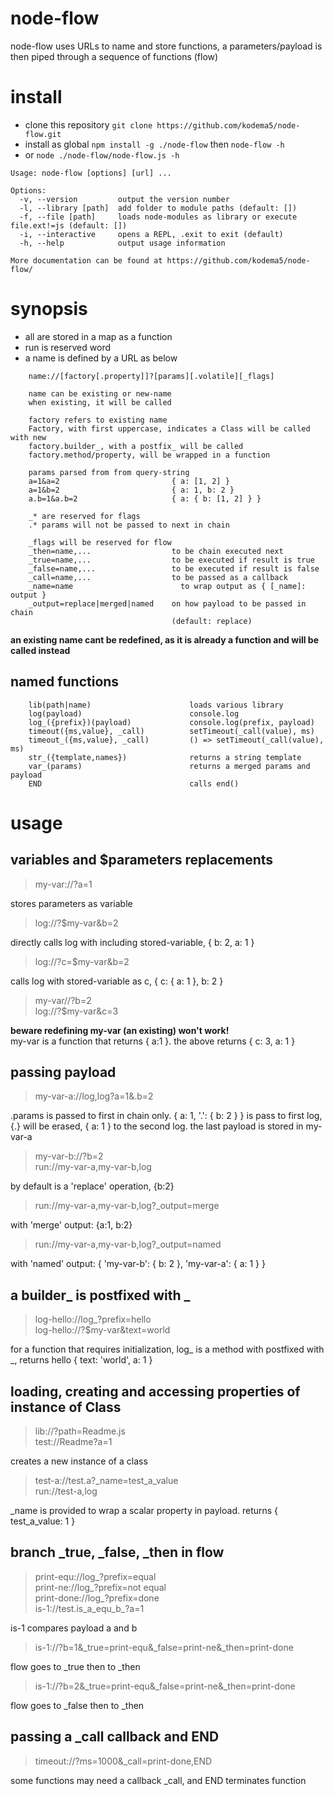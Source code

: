 # node-flow

node-flow uses URLs to name and store functions, a parameters/payload is then piped through a sequence of functions (flow)

# install

* clone this repository ```git clone https://github.com/kodema5/node-flow.git```
* install as global ```npm install -g ./node-flow``` then ```node-flow -h```
* or ```node ./node-flow/node-flow.js -h```

```
Usage: node-flow [options] [url] ...

Options:
  -v, --version         output the version number
  -l, --library [path]  add folder to module paths (default: [])
  -f, --file [path]     loads node-modules as library or execute file.ext!=js (default: [])
  -i, --interactive     opens a REPL, .exit to exit (default)
  -h, --help            output usage information

More documentation can be found at https://github.com/kodema5/node-flow/
```

# synopsis

* all are stored in a map as a function
* run is reserved word
* a name is defined by a URL as below

```
    name://[factory[.property]]?[params][.volatile][_flags]

    name can be existing or new-name
    when existing, it will be called

    factory refers to existing name
    Factory, with first uppercase, indicates a Class will be called with new
    factory.builder_, with a postfix_ will be called
    factory.method/property, will be wrapped in a function

    params parsed from from query-string
    a=1&a=2                         { a: [1, 2] }
    a=1&b=2                         { a: 1, b: 2 }
    a.b=1&a.b=2                     { a: { b: [1, 2] } }

    _* are reserved for flags
    .* params will not be passed to next in chain

    _flags will be reserved for flow
    _then=name,...                  to be chain executed next
    _true=name,...                  to be executed if result is true
    _false=name,...                 to be executed if result is false
    _call=name,...                  to be passed as a callback
    _name=name                        to wrap output as { [_name]: output }
    _output=replace|merged|named    on how payload to be passed in chain
                                    (default: replace)

```

**an existing name cant be redefined, as it is already a function and will be called instead**

## named functions

```
    lib(path|name)                      loads various library
    log(payload)                        console.log
    log_({prefix})(payload)             console.log(prefix, payload)
    timeout({ms,value}, _call)          setTimeout(_call(value), ms)
    timeout_({ms,value}, _call)         () => setTimeout(_call(value), ms)
    str_({template,names})              returns a string template
    var_(params)                        returns a merged params and payload
    END                                 calls end()

```

# usage

## variables and $parameters replacements

> my-var://?a=1

stores parameters as variable

> log://?$my-var&b=2

directly calls log with including stored-variable,
{ b: 2, a: 1 }

> log://?c=$my-var&b=2

calls log with stored-variable as c,
{ c: { a: 1 }, b: 2 }

> my-var//?b=2
\
> log://?$my-var&c=3

**beware redefining my-var (an existing) won't work!** \
my-var is a function that returns { a:1 }.
the above returns { c: 3, a: 1 }

## passing payload

> my-var-a://log,log?a=1&.b=2

.params is passed to first in chain only.
{ a: 1, '.': { b: 2 } } is pass to first log,
{.} will be erased, { a: 1 } to the second log.
the last payload is stored in my-var-a

> my-var-b://?b=2
\
> run://my-var-a,my-var-b,log

by default is a 'replace' operation, {b:2}

> run://my-var-a,my-var-b,log?_output=merge

with 'merge' output: {a:1, b:2}

> run://my-var-a,my-var-b,log?_output=named

with 'named' output: { 'my-var-b': { b: 2 }, 'my-var-a': { a: 1 } }

## a builder_ is postfixed with _

> log-hello://log_?prefix=hello
\
> log-hello://?$my-var&text=world

for a function that requires initialization,
log_ is a method with postfixed with _,
returns hello { text: 'world', a: 1 }

## loading, creating and accessing properties of instance of Class

> lib://?path=Readme.js
\
> test://Readme?a=1

creates a new instance of a class

> test-a://test.a?_name=test_a_value
\
> run://test-a,log

_name is provided to wrap a scalar property in payload.
returns { test_a_value: 1 }


## branch _true, _false, _then in flow

>  print-equ://log_?prefix=equal
\
>  print-ne://log_?prefix=not equal
\
>  print-done://log_?prefix=done
\
> is-1://test.is_a_equ_b_?a=1

is-1 compares payload a and b

> is-1://?b=1&_true=print-equ&_false=print-ne&_then=print-done

flow goes to _true then to _then

> is-1://?b=2&_true=print-equ&_false=print-ne&_then=print-done

flow goes to _false then to _then

## passing a _call callback and END

> timeout://?ms=1000&_call=print-done,END

some functions may need a callback _call,
and END terminates function
